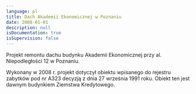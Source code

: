 ```yaml
---
language: pl
title: Dach Akademii Ekonomicznej w Poznaniu
date: 2008-01-01
description: null
isDocumentation: true
isSupervision: false
---
```


Projekt remontu dachu budynku Akademii Ekonomicznej przy al. Niepodległości 12 w Poznaniu.

Wykonany w 2008 r. projekt dotyczył obiektu wpisanego do rejestru zabytków pod nr A323 decyzją z dnia 27 września 1991 roku. Obiekt ten jest dawnym budynkiem Ziemstwa Kredytowego.
